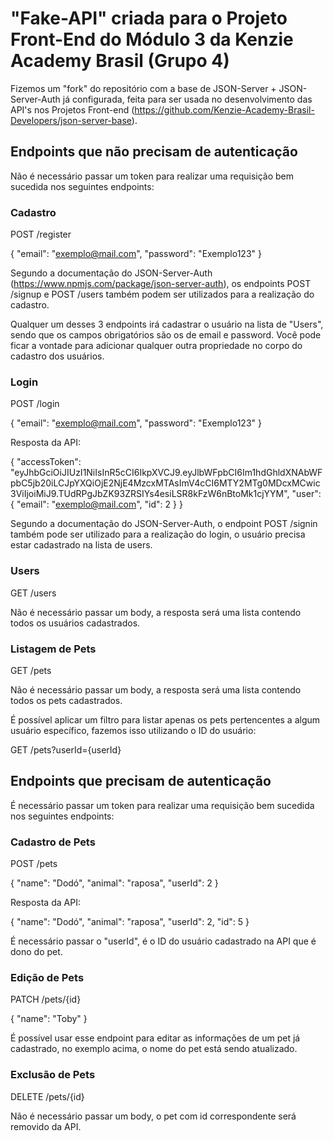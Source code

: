 # "Fake-API" criada para o Projeto Front-End do Módulo 3 da Kenzie Academy Brasil (Grupo 4)

Fizemos um "fork" do repositório com a base de JSON-Server + JSON-Server-Auth já configurada, feita para ser usada no desenvolvimento das API's nos Projetos Front-end (https://github.com/Kenzie-Academy-Brasil-Developers/json-server-base).

## Endpoints que não precisam de autenticação

Não é necessário passar um token para realizar uma requisição bem sucedida nos seguintes endpoints:

### Cadastro

POST /register

{
"email": "exemplo@mail.com",
"password": "Exemplo123"
}

Segundo a documentação do JSON-Server-Auth (https://www.npmjs.com/package/json-server-auth), os endpoints POST /signup e POST /users também podem ser utilizados para a realização do cadastro.

Qualquer um desses 3 endpoints irá cadastrar o usuário na lista de "Users", sendo que os campos obrigatórios são os de email e password.
Você pode ficar a vontade para adicionar qualquer outra propriedade no corpo do cadastro dos usuários.

### Login

POST /login

{
"email": "exemplo@mail.com",
"password": "Exemplo123"
}

Resposta da API:

{
"accessToken": "eyJhbGciOiJIUzI1NiIsInR5cCI6IkpXVCJ9.eyJlbWFpbCI6Im1hdGhldXNAbWFpbC5jb20iLCJpYXQiOjE2NjE4MzcxMTAsImV4cCI6MTY2MTg0MDcxMCwic3ViIjoiMiJ9.TUdRPgJbZK93ZRSIYs4esiLSR8kFzW6nBtoMk1cjYYM",
"user": {
"email": "exemplo@mail.com",
"id": 2
}
}

Segundo a documentação do JSON-Server-Auth, o endpoint POST /signin também pode ser utilizado para a realização do login, o usuário precisa estar
cadastrado na lista de users.

### Users

GET /users

Não é necessário passar um body, a resposta será uma lista contendo todos os usuários cadastrados.

### Listagem de Pets

GET /pets

Não é necessário passar um body, a resposta será uma lista contendo todos os pets cadastrados.

É possível aplicar um filtro para listar apenas os pets pertencentes a algum usuário específico, fazemos isso utilizando o ID do usuário:

GET /pets?userId={userId}

## Endpoints que precisam de autenticação

É necessário passar um token para realizar uma requisição bem sucedida nos seguintes endpoints:

### Cadastro de Pets

POST /pets

{
"name": "Dodó",
"animal": "raposa",
"userId": 2
}

Resposta da API:

{
"name": "Dodó",
"animal": "raposa",
"userId": 2,
"id": 5
}

É necessário passar o "userId", é o ID do usuário cadastrado na API que é dono do pet.

### Edição de Pets

PATCH /pets/{id}

{
"name": "Toby"
}

É possível usar esse endpoint para editar as informações de um pet já cadastrado, no exemplo acima, o nome do pet está sendo atualizado.

### Exclusão de Pets

DELETE /pets/{id}

Não é necessário passar um body, o pet com id correspondente será removido da API.
